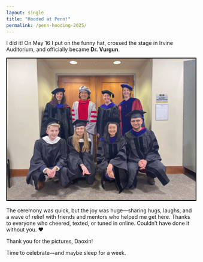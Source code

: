 ```yaml
---
layout: single
title: "Hooded at Penn!"
permalink: /penn-hooding-2025/
---
```


I did it! On May 16 I put on the funny hat, crossed the stage in Irvine Auditorium, and officially became **Dr. Vurgun**.  

<div style="text-align:center; margin: 1em 0;">
  <img src="/assets/images/Vurgun_Penn_graduation.jpeg" alt="Freshly hooded ✨" style="border:2px solid #000; max-width:100%; height:auto;">
</div>

The ceremony was quick, but the joy was huge—sharing hugs, laughs, and a wave of relief with friends and mentors who helped me get here. Thanks to everyone who cheered, texted, or tuned in online. Couldn’t have done it without you. ❤️

Thank you for the pictures, Daoxin!

Time to celebrate—and maybe sleep for a week.
